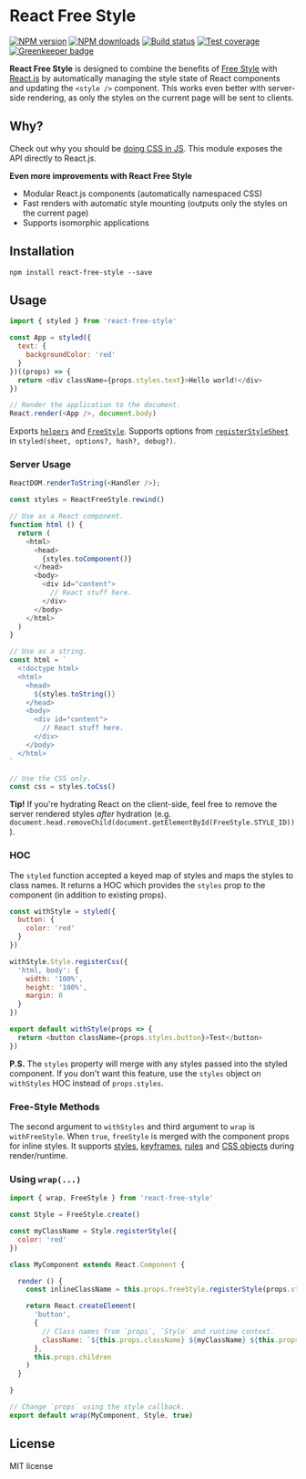 # React Free Style

[![NPM version][npm-image]][npm-url]
[![NPM downloads][downloads-image]][downloads-url]
[![Build status][travis-image]][travis-url]
[![Test coverage][coveralls-image]][coveralls-url]
[![Greenkeeper badge](https://badges.greenkeeper.io/blakeembrey/react-free-style.svg)](https://greenkeeper.io/)

**React Free Style** is designed to combine the benefits of [Free Style](https://github.com/blakeembrey/free-style) with [React.js](https://github.com/facebook/react) by automatically managing the style state of React components and updating the `<style />` component. This works even better with server-side rendering, as only the styles on the current page will be sent to clients.

## Why?

Check out why you should be [doing CSS in JS](https://github.com/blakeembrey/free-style#why). This module exposes the API directly to React.js.

**Even more improvements with React Free Style**

* Modular React.js components (automatically namespaced CSS)
* Fast renders with automatic style mounting (outputs only the styles on the current page)
* Supports isomorphic applications

## Installation

```
npm install react-free-style --save
```

## Usage

```js
import { styled } from 'react-free-style'

const App = styled({
  text: {
    backgroundColor: 'red'
  }
})((props) => {
  return <div className={props.styles.text}>Hello world!</div>
})

// Render the application to the document.
React.render(<App />, document.body)
```

Exports [`helpers`](https://github.com/blakeembrey/style-helper) and [`FreeStyle`](https://github.com/blakeembrey/free-style). Supports options from [`registerStyleSheet`](https://github.com/blakeembrey/style-helper#register-style-sheet) in `styled(sheet, options?, hash?, debug?)`.

### Server Usage

```js
ReactDOM.renderToString(<Handler />);

const styles = ReactFreeStyle.rewind()

// Use as a React component.
function html () {
  return (
    <html>
      <head>
        {styles.toComponent()}
      </head>
      <body>
        <div id="content">
          // React stuff here.
        </div>
      </body>
    </html>
  )
}

// Use as a string.
const html = `
  <!doctype html>
  <html>
    <head>
      ${styles.toString()}
    </head>
    <body>
      <div id="content">
        // React stuff here.
      </div>
    </body>
  </html>
`

// Use the CSS only.
const css = styles.toCss()
```

**Tip!** If you're hydrating React on the client-side, feel free to remove the server rendered styles _after_ hydration (e.g. `document.head.removeChild(document.getElementById(FreeStyle.STYLE_ID))`).

### HOC

The `styled` function accepted a keyed map of styles and maps the styles to class names. It returns a HOC which provides the `styles` prop to the component (in addition to existing props).

```js
const withStyle = styled({
  button: {
    color: 'red'
  }
})

withStyle.Style.registerCss({
  'html, body': {
    width: '100%',
    height: '100%',
    margin: 0
  }
})

export default withStyle(props => {
  return <button className={props.styles.button}>Test</button>
})
```

**P.S.** The `styles` property will merge with any styles passed into the styled component. If you don't want this feature, use the `styles` object on `withStyles` HOC instead of `props.styles`.

### Free-Style Methods

The second argument to `withStyles` and third argument to `wrap` is `withFreeStyle`. When `true`, `freeStyle` is merged with the component props for inline styles. It supports [styles](https://github.com/blakeembrey/free-style#styles), [keyframes](https://github.com/blakeembrey/free-style#keyframes), [rules](https://github.com/blakeembrey/free-style#rules) and [CSS objects](https://github.com/blakeembrey/free-style#css-object) during render/runtime.

### Using `wrap(...)`

```js
import { wrap, FreeStyle } from 'react-free-style'

const Style = FreeStyle.create()

const myClassName = Style.registerStyle({
  color: 'red'
})

class MyComponent extends React.Component {

  render () {
    const inlineClassName = this.props.freeStyle.registerStyle(props.style)

    return React.createElement(
      'button',
      {
        // Class names from `props`, `Style` and runtime context.
        className: `${this.props.className} ${myClassName} ${this.props.inlineClassName}`
      },
      this.props.children
    )
  }

}

// Change `props` using the style callback.
export default wrap(MyComponent, Style, true)
```

## License

MIT license

[npm-image]: https://img.shields.io/npm/v/react-free-style.svg?style=flat
[npm-url]: https://npmjs.org/package/react-free-style
[downloads-image]: https://img.shields.io/npm/dm/react-free-style.svg?style=flat
[downloads-url]: https://npmjs.org/package/react-free-style
[travis-image]: https://img.shields.io/travis/blakeembrey/react-free-style.svg?style=flat
[travis-url]: https://travis-ci.org/blakeembrey/react-free-style
[coveralls-image]: https://img.shields.io/coveralls/blakeembrey/react-free-style.svg?style=flat
[coveralls-url]: https://coveralls.io/r/blakeembrey/react-free-style?branch=master
